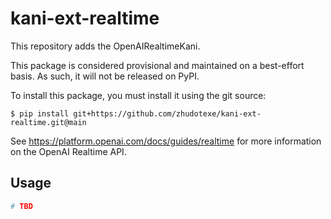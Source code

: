 # kani-ext-realtime

This repository adds the OpenAIRealtimeKani.

This package is considered provisional and maintained on a best-effort basis. As such, it will not be released on
PyPI.

To install this package, you must install it using the git source:

```shell
$ pip install git+https://github.com/zhudotexe/kani-ext-realtime.git@main
```

See https://platform.openai.com/docs/guides/realtime for more information on the OpenAI Realtime API.

## Usage

```python
# TBD
```

<!--
## Publishing to PyPI

To publish your package to PyPI, this repo comes with a GitHub Action that will automatically build and upload new
releases. Alternatively, you can build and publish the package manually.

### GitHub Action

To use the GitHub Action, you must configure it as a publisher for your project on
PyPI: https://pypi.org/manage/account/publishing/

The workflow is configured with the following settings:

- workflow name: `pythonpublish.yml`
- environment name: `pypi`

Once you've configured this, each release you publish on GitHub will automatically be built and uploaded to PyPI.
You can also manually trigger the workflow.

Make sure to update the version number in `pyproject.toml` before releasing a new version!
-->